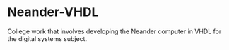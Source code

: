 # Neander-VHDL
College work that involves developing the Neander computer in VHDL for the digital systems subject.
